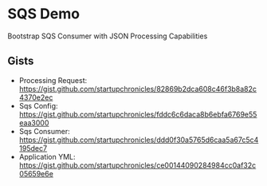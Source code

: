 # SQS Demo
Bootstrap SQS Consumer with JSON Processing Capabilities

## Gists 
* Processing Request: https://gist.github.com/startupchronicles/82869b2dca608c46f3b8a82c4370e2ec
* Sqs Config: https://gist.github.com/startupchronicles/fddc6c6daca8b6ebfa6769e55eaa3000
* Sqs Consumer: https://gist.github.com/startupchronicles/ddd0f30a5765d6caa5a67c5c4195dec7
* Application YML: https://gist.github.com/startupchronicles/ce00144090284984cc0af32c05659e6e
